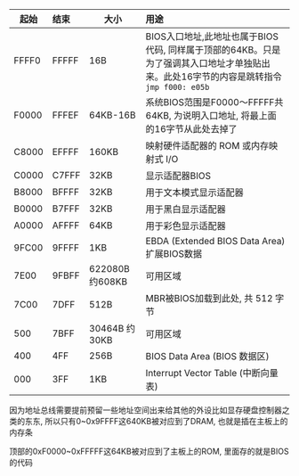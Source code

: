 | 起始  | 结束  | 大小            | 用途                                                         |
| ----- | :---- | --------------- | :----------------------------------------------------------- |
| FFFF0 | FFFFF | 16B             | BIOS入口地址,此地址也属于BIOS代码, 同样属于顶部的64KB。只是为了强调其入口地址才单独贴出来。此处16字节的内容是跳转指令 `jmp f000: e05b` |
| F0000 | FFFEF | 64KB-16B        | 系统BIOS范围是F0000～FFFFF共64KB, 为说明入口地址, 将最上面的16字节从此处去掉了 |
| C8000 | EFFFF | 160KB           | 映射硬件适配器的 ROM 或内存映射式 I/O                        |
| C0000 | C7FFF | 32KB            | 显示适配器BIOS                                               |
| B8000 | BFFFF | 32KB            | 用于文本模式显示适配器                                       |
| B0000 | B7FFF | 32KB            | 用于黑白显示适配器                                           |
| A0000 | AFFFF | 64KB            | 用于彩色显示适配器                                           |
| 9FC00 | 9FFFF | 1KB             | EBDA (Extended BIOS Data Area) 扩展BIOS数据                  |
| 7E00  | 9FBFF | 622080B 约608KB | 可用区域                                                     |
| 7C00  | 7DFF  | 512B            | MBR被BIOS加载到此处, 共 512 字节                             |
| 500   | 7BFF  | 30464B 约 30KB  | 可用区域                                                     |
| 400   | 4FF   | 256B            | BIOS Data Area (BIOS 数据区)                                 |
| 000   | 3FF   | 1KB             | Interrupt Vector Table (中断向量表)                          |



因为地址总线需要提前预留一些地址空间出来给其他的外设比如显存硬盘控制器之类的东东, 所以只有0~0x9FFFF这640KB被对应到了DRAM, 也就是插在主板上的内存条

顶部的0xF0000~0xFFFFF这64KB被对应到了主板上的ROM, 里面存的就是BIOS的代码